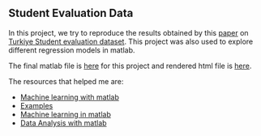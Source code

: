 ## Student Evaluation Data

In this project, we try to reproduce the results obtained by this [paper](https://github.com/abishekarun/Student-Evaluation-dataset/blob/master/LA_EdMining_SanghoSuh.pdf) on [Turkiye Student evaluation dataset](http://archive.ics.uci.edu/ml/datasets/turkiye+student+evaluation). This project was also used to explore different regression models in matlab.

The final matlab file is [here](https://github.com/abishekarun/Student-Evaluation-dataset/blob/master/student_evaluation.m) for this project and rendered html file is [here](https://github.com/abishekarun/Student-Evaluation-dataset/blob/master/html/student_evaluation.html).

The resources that helped me are:

+ [Machine learning with matlab](https://pdfs.semanticscholar.org/presentation/2c02/efcb9ac85f7230e4e4687fdd9607b385337b.pdf)
+ [Examples](https://in.mathworks.com/help/stats/examples.html)
+ [Machine learning in matlab](http://www.cs.toronto.edu/~hinton/csc2515/matlab2.pdf)
+ [Data Analysis with matlab](https://github.com/abishekarun/Transport-Problem/blob/master/data_analysis.pdf) 
